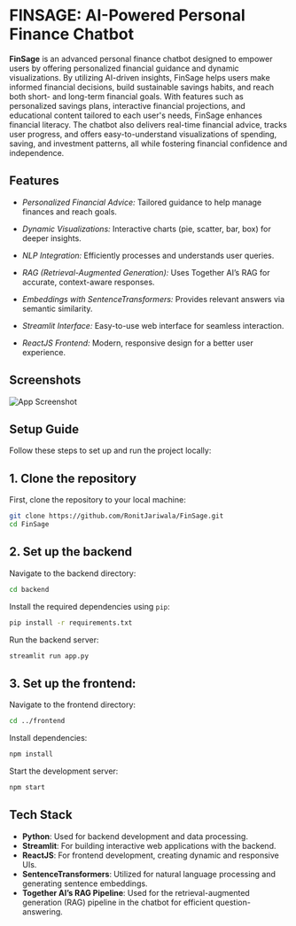 
# FINSAGE: AI-Powered Personal Finance Chatbot

**FinSage** is an advanced personal finance chatbot designed to empower users by offering personalized financial guidance and dynamic visualizations. By utilizing AI-driven insights, FinSage helps users make informed financial decisions, build sustainable savings habits, and reach both short- and long-term financial goals. With features such as personalized savings plans, interactive financial projections, and educational content tailored to each user's needs, FinSage enhances financial literacy. The chatbot also delivers real-time financial advice, tracks user progress, and offers easy-to-understand visualizations of spending, saving, and investment patterns, all while fostering financial confidence and independence.




## Features

- *Personalized Financial Advice:* Tailored guidance to help manage finances and reach goals.

- *Dynamic Visualizations:* Interactive charts (pie, scatter, bar, box) for deeper insights.

- *NLP Integration:* Efficiently processes and understands user queries.

- *RAG (Retrieval-Augmented Generation):* Uses Together AI’s RAG for accurate, context-aware responses.

- *Embeddings with SentenceTransformers:* Provides relevant answers via semantic similarity.

- *Streamlit Interface:* Easy-to-use web interface for seamless interaction.

- *ReactJS Frontend:* Modern, responsive design for a better user experience.



## Screenshots

![App Screenshot](https://via.placeholder.com/468x300?text=App+Screenshot+Here)




## Setup Guide

Follow these steps to set up and run the project locally:

## 1. Clone the repository

First, clone the repository to your local machine:

```bash
git clone https://github.com/RonitJariwala/FinSage.git
cd FinSage
```

## 2. Set up the backend

 Navigate to the backend directory:

  ```bash
  cd backend
  ```

Install the required dependencies using `pip`:

  ```bash
  pip install -r requirements.txt
  ```

Run the backend server:

  ```bash
  streamlit run app.py
  ```

## 3. Set up the frontend:

Navigate to the frontend directory:

```bash
cd ../frontend
```

Install dependencies:

```bash
npm install
```

Start the development server:

```bash
npm start
```
## Tech Stack

- **Python**: Used for backend development and data processing.
- **Streamlit**: For building interactive web applications with the backend.
- **ReactJS**: For frontend development, creating dynamic and responsive UIs.
- **SentenceTransformers**: Utilized for natural language processing and generating sentence embeddings.
- **Together AI’s RAG Pipeline**: Used for the retrieval-augmented generation (RAG) pipeline in the chatbot for efficient question-answering.

